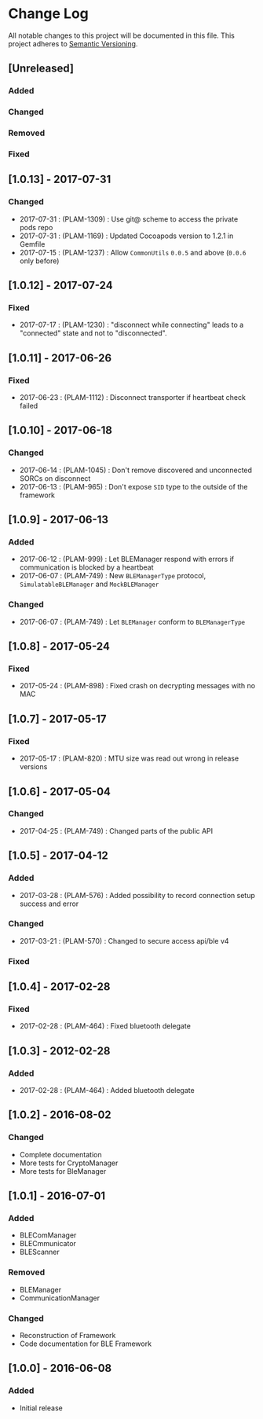 # Change Log
All notable changes to this project will be documented in this file.
This project adheres to [Semantic Versioning](http://semver.org/).

## [Unreleased]

### Added
### Changed
### Removed
### Fixed

## [1.0.13] - 2017-07-31

### Changed
- 2017-07-31 : (PLAM-1309)  : Use git@ scheme to access the private pods repo
- 2017-07-31 : (PLAM-1169)  : Updated Cocoapods version to 1.2.1 in Gemfile
- 2017-07-15 : (PLAM-1237)  : Allow `CommonUtils` `0.0.5` and above (`0.0.6` only before) 

## [1.0.12] - 2017-07-24

### Fixed
- 2017-07-17 : (PLAM-1230)  : "disconnect while connecting" leads to a "connected" state and not to "disconnected".

## [1.0.11] - 2017-06-26

### Fixed
- 2017-06-23 : (PLAM-1112)  : Disconnect transporter if heartbeat check failed

## [1.0.10] - 2017-06-18

### Changed
- 2017-06-14 : (PLAM-1045)  : Don't remove discovered and unconnected SORCs on disconnect
- 2017-06-13 : (PLAM-965)   : Don't expose `SID` type to the outside of the framework

## [1.0.9] - 2017-06-13

### Added
- 2017-06-12 : (PLAM-999)   : Let BLEManager respond with errors if communication is blocked by a heartbeat
- 2017-06-07 : (PLAM-749)   : New `BLEManagerType` protocol, `SimulatableBLEManager` and `MockBLEManager`

### Changed
- 2017-06-07 : (PLAM-749)   : Let `BLEManager` conform to `BLEManagerType`

## [1.0.8] - 2017-05-24
### Fixed
- 2017-05-24 : (PLAM-898)   : Fixed crash on decrypting messages with no MAC

## [1.0.7] - 2017-05-17
### Fixed
- 2017-05-17 : (PLAM-820)   : MTU size was read out wrong in release versions


## [1.0.6] - 2017-05-04
### Changed
- 2017-04-25 : (PLAM-749)   : Changed parts of the public API

## [1.0.5] - 2017-04-12
### Added
- 2017-03-28 : (PLAM-576)   : Added possibility to record connection setup success and error

### Changed
- 2017-03-21 : (PLAM-570)   : Changed to secure access api/ble v4

### Fixed

## [1.0.4] - 2017-02-28
### Fixed
- 2017-02-28 : (PLAM-464)   : Fixed bluetooth delegate

## [1.0.3] - 2012-02-28
### Added
- 2017-02-28 : (PLAM-464)   : Added bluetooth delegate

## [1.0.2] - 2016-08-02
### Changed
- Complete documentation
- More tests for CryptoManager
- More tests for BleManager

## [1.0.1] - 2016-07-01

### Added
- BLEComManager
- BLECmmunicator
- BLEScanner

### Removed
- BLEManager
- CommunicationManager

### Changed
- Reconstruction of Framework
- Code documentation for BLE Framework

## [1.0.0] - 2016-06-08
### Added
- Initial release
